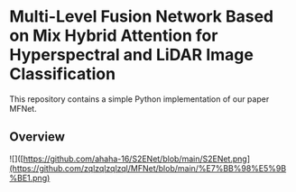 # Multi-Level Fusion Network Based on Mix Hybrid Attention for Hyperspectral and LiDAR Image Classification
This repository contains a simple Python implementation of our paper MFNet.

## Overview
![]([https://github.com/ahaha-16/S2ENet/blob/main/S2ENet.png](https://github.com/zqlzqlzqlzql/MFNet/blob/main/%E7%BB%98%E5%9B%BE1.png)


